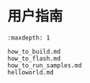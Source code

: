 # 用户指南

```{toctree}
:maxdepth: 1

how_to_build.md
how_to_flash.md
how_to_run_samples.md
helloworld.md
```
